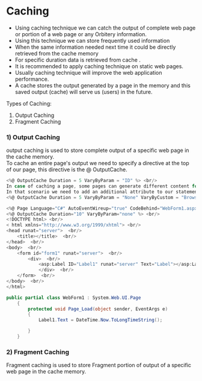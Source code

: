 # Caching 

- Using caching technique we can catch the output of complete web page or portion of a web page or any Orbitery information.<br/>
- Using this technique we can store frequently used information <br/>
- When the same information needed next time it could be directly retrieved from the cache memory <br/>
- For specific duration data is retrieved from cache .<br/>
- It is recommended to apply caching technique on static web pages.<br/>
- Usually caching technique will improve the web application performance.
- A cache  stores the output generated by a page in the memory and this saved output (cache) will serve us (users) in the future.



Types of Caching:
   1) Output Caching
   2) Fragment Caching
   
### 1) Output Caching

output caching is used to store complete output of a specific web page in the cache memory.<br/>
To cache an entire page's output we need to specify a directive at the top of our page, this directive is the @ OutputCache.<br/>

``` C#
<%@ OutputCache Duration = 5 VaryByParam = "ID" %> <br/>
In case of caching a page, some pages can generate different content for different browsers. <br/>
In that scenario we need to add an additional attribute to our statement for overcoming the preceding problem.<br/>
<%@ OutputCache Duration = 5 VaryByParam = "None" VaryByCustom = "Browser" %>  

<%@ Page Language="C#" AutoEventWireup="true" CodeBehind="WebForm1.aspx.cs" Inherits="CachingApp.WebForm1" %> <br/>
<%@ OutputCache Duration="10" VaryByParam="none" %> <br/>
<!DOCTYPE html> <br/>
< html xmlns="http://www.w3.org/1999/xhtml"> <br/>
<head runat="server">  <br/>
    <title></title>  <br/>
</head>  <br/>
<body>  <br/>
    <form id="form1" runat="server">  <br/>
        <div>  <br/>  
            <asp:Label ID="Label1" runat="server" Text="Label"></asp:Label>  <br/>
            </div>  <br/>
    </form>  <br/>
</body>  <br/>
</html> 
```

``` C#
public partial class WebForm1 : System.Web.UI.Page
    {
        protected void Page_Load(object sender, EventArgs e)
        {
            Label1.Text = DateTime.Now.ToLongTimeString();

        }
    }
```
### 2) Fragment Caching 

Fragment caching is used to store Fragment portion of output of a specific web page in the cache memory.<br/>



      
   
 
